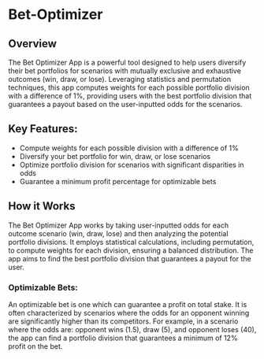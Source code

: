# Bet-Optimizer

## Overview

The Bet Optimizer App is a powerful tool designed to help users diversify their bet portfolios for scenarios with mutually exclusive and exhaustive outcomes (win, draw, or lose). Leveraging statistics and permutation techniques, this app computes weights for each possible portfolio division with a difference of 1%, providing users with the best portfolio division that guarantees a payout based on the user-inputted odds for the scenarios.

## Key Features:
- Compute weights for each possible division with a difference of 1%
- Diversify your bet portfolio for win, draw, or lose scenarios
- Optimize portfolio division for scenarios with significant disparities in odds
- Guarantee a minimum profit percentage for optimizable bets

## How it Works
The Bet Optimizer App works by taking user-inputted odds for each outcome scenario (win, draw, lose) and then analyzing the potential portfolio divisions. It employs statistical calculations, including permutation, to compute weights for each division, ensuring a balanced distribution. The app aims to find the best portfolio division that guarantees a payout for the user.

### Optimizable Bets:
An optimizable bet is one which can guarantee a profit on total stake. It is often characterized by scenarios where the odds for an opponent winning are significantly higher than its competitors. For example, in a scenario where the odds are: opponent wins (1.5), draw (5), and opponent loses (40), the app can find a portfolio division that guarantees a minimum of 12% profit on the bet.